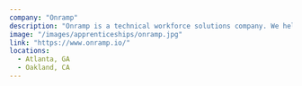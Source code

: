 ```yaml
---
company: "Onramp"
description: "Onramp is a technical workforce solutions company. We help corporate clients build new pipelines of talent to meet their technical and HR goals."
image: "/images/apprenticeships/onramp.jpg"
link: "https://www.onramp.io/"
locations:
  - Atlanta, GA
  - Oakland, CA
---
```


